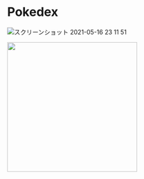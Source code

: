 # Pokedex
![スクリーンショット 2021-05-16 23 11 51](https://user-images.githubusercontent.com/64339483/135559338-12fd0d00-73d1-499a-98ef-5b89d4db72a1.png)

<img src="https://user-images.githubusercontent.com/64339483/135559354-718123e0-bc9e-4339-9edb-484965244e48.png" width="300">
